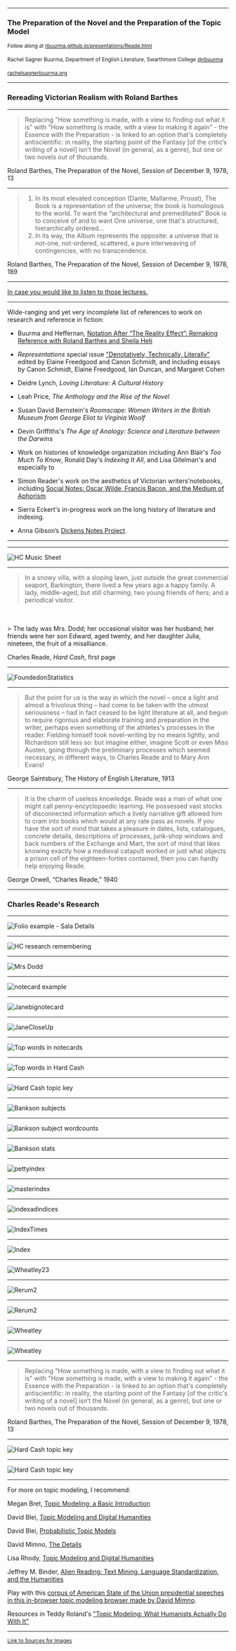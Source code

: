 <section data-background="BuurmaImage2.jpg"></section>

---

### The Preparation of the Novel and the Preparation of the Topic Model

<small>Follow along at [rbuurma.github.io/presentations/Reade.html](rbuurma.github.io/presentations/Reade.html)</small>
<br>
<br><small>Rachel Sagner Buurma, Department of English Literature, Swarthmore College [@rbuurma](http://twitter.com/rbuurma)</small>
<br>
<br><small>[rachelsagnerbuurma.org](http://rachelsagnerbuurma.org)</small>

---

### Rereading Victorian Realism with Roland Barthes

---

> Replacing "How something is made, with a view to finding out what it is" with "How something is made, with a view to making it again" - the Essence with the Preparation - is linked to an option that's completely antiscientific: in reality, the starting point of the Fantasy [of the critic’s writing of a novel] isn't the Novel (in general, as a genre), but one or two novels out of thousands.

Roland Barthes, The Preparation of the Novel, Session of December 9, 1978, 13

---

> 1. In its most elevated conception (Dante, Mallarme, Proust), The Book is a representation of the universe; the book is homologous to the world. To want the “architectural and premeditated” Book is to conceive of and to want One universe, one that's structured, hierarchically ordered…
> 2. In its way, the Album represents the opposite: a universe that is not-one, not-ordered, scattered, a pure interweaving of contingencies, with no transcendence.

Roland Barthes, The Preparation of the Novel, Session of December 9, 1978, 189

---

[In case you would like to listen to those lectures.](http://www.openculture.com/2014/07/listen-to-roland-barthes-deliver-his-40-hour-lecture-course-la-preparation-du-roman-in-french-1978-80.html)

---

Wide-ranging and yet very incomplete list of references to work on research and reference in fiction:

+ Buurma and Heffernan, [Notation After “The Reality Effect”: Remaking Reference with Roland Barthes and Sheila Heti](http://works.swarthmore.edu/cgi/viewcontent.cgi?article=1171&context=fac-english-lit)

+ *Representations* special issue ["Denotatively, Technically, Literally"]() edited by Elaine Freedgood and Canon Schmidt, and including essays by Canon Schmidt, Elaine Freedgood, Ian Duncan, and Margaret Cohen

+ Deidre Lynch, *Loving Literature: A Cultural History*

+ Leah Price, *The Anthology and the Rise of the Novel*

+ Susan David Bernstein's *Roomscape: Women Writers in the British Museum from George Eliot to Virginia Woolf*

+ Devin Griffiths's *The Age of Analogy: Science and Literature between the Darwins*

 + Work on histories of knowledge organization including Ann Blair's *Too Much To Know*, Ronald Day's *Indexing It All*, and Lisa Gitelman's  and especially to

 + Simon Reader's work on the aesthetics of Victorian writers'notebooks, including [Social Notes: Oscar Wilde, Francis Bacon, and the Medium of Aphorism](http://www.tandfonline.com/doi/abs/10.1080/13555502.2013.860394)

 + Sierra Eckert's in-progress work on the long history of literature and indexing.

+ Anna Gibson’s [Dickens Notes Project](http://dickensnotes.com/).


---

<section data-background="WheatleyImages/ReadePortrait.jpg"></section>

---

![HC Music Sheet](WheatleyImages/HCMusic.png)

---

> In a snowy villa, with a sloping lawn, just outside the great commercial
seaport, Barkington, there lived a few years ago a happy family. A
lady, middle-aged, but still charming; two young friends of hers; and a
periodical visitor.
<br>
<br>
> The lady was Mrs. Dodd; her occasional visitor was her husband; her
friends were her son Edward, aged twenty, and her daughter Julia,
nineteen, the fruit of a misalliance.

Charles Reade, *Hard Cash*, first page

---

![FoundedonStatistics](WheatleyImages/image4.JPG)

---

> But the point for us is the way in which the novel – once a light and almost a frivolous thing – had come to be taken with the utmost seriousness – had in fact ceased to be light literature at all, and begun to require rigorous and elaborate training and preparation in the writer, perhaps even something of the athletes's processes in the reader. Fielding himself took novel-writing by no means lightly, and Richardson still less so: but imagine either, imagine Scott or even Miss Austen, going through the preliminary processes which seemed necessary, in different ways, to Charles Reade and to Mary Ann Evans!

George Saintsbury, The History of English Literature, 1913

---

>It is the charm of useless knowledge. Reade was a man of what one might call penny-encyclopaedic learning. He possessed vast stocks of disconnected information which a lively narrative gift allowed him to cram into books which would at any rate pass as novels. If you have the sort of mind that takes a pleasure in dates, lists, catalogues, concrete details, descriptions of processes, junk-shop windows and back numbers of the Exchange and Mart, the sort of mind that likes knowing exactly how a medieval catapult worked or just what objects a prison cell of the eighteen-forties contained, then you can hardly help enjoying Reade.

George Orwell, “Charles Reade,” 1940

---

### Charles Reade's Research

---

![Folio example - Sala Details](WheatleyImages/image7.jpg)

---

![HC research remembering](WheatleyImages/image8.jpg)

---

![Mrs Dodd](WheatleyImages/image9.png)

---

![notecard example](WheatleyImages/image10.png)

---

![Janebignotecard](WheatleyImages/image11.png)

---

![JaneCloseUp](WheatleyImages/image12.png)

---

![Top words in notecards](WheatleyImages/Notecards-counts.png)

---

![Top words in Hard Cash](WheatleyImages/HC-counts.png)

---

![Hard Cash topic key](WheatleyImages/HC-topickey-2016.png)

---

![Bankson subjects](WheatleyImages/Bankson-subjects.png)

---

![Bankson subject wordcounts](WheatleyImages/Bankson-subject-wordcounts.png)

---

![Bankson stats](WheatleyImages/Bankson-stats.png)


---

![pettyindex](WheatleyImages/image18.jpg)

---

![masterindex](WheatleyImages/image19.jpg)

---

![indexadindices](WheatleyImages/image20.png)

---


![IndexTimes](WheatleyImages/image21.jpg)

---

![Index](WheatleyImages/image22.jpg)

---

![Wheatley23](WheatleyImages/image23.jpg)


---

![Rerum2](WheatleyImages/image24.jpg)

---

![Rerum2](WheatleyImages/image25.jpg)

---

![Wheatley](WheatleyImages/Impossibility.png)

---

![Wheatley](WheatleyImages/AlwaysGrowing.png)

---

> Replacing "How something is made, with a view to finding out what it is" with "How something is made, with a view to making it again" - the Essence with the Preparation - is linked to an option that's completely antiscientific: in reality, the starting point of the Fantasy [of the critic's writing of a novel] isn’t the Novel (in general, as a genre), but one or two novels out of thousands.

Roland Barthes, The Preparation of the Novel, Session of December 9, 1978, 13

---

![Hard Cash topic key](WheatleyImages/HC-topickey-2016.png)

---

![Hard Cash topic key](WheatleyImages/HC-topic-comp-2016.png)

---

For more on topic modeling, I recommend:

Megan Bret, [Topic Modeling: a Basic Introduction](http://journalofdigitalhumanities.org/2-1/topic-modeling-a-basic-introduction-by-megan-r-brett/)

David Blei, [Topic Modeling and Digital Humanities](http://journalofdigitalhumanities.org/2-1/topic-modeling-and-digital-humanities-by-david-m-blei/)

David Blei, [Probabilistic Topic Models](http://www.cs.columbia.edu/~blei/papers/Blei2012.pdf)

David Mimno, [The Details](https://vimeo.com/53080123)

Lisa Rhody, [Topic Modeling and Digital Humanities](http://journalofdigitalhumanities.org/2-1/topic-modeling-and-figurative-language-by-lisa-m-rhody/)

Jeffrey M. Binder, [Alien Reading: Text Mining, Language Standardization, and the Humanities](http://dhdebates.gc.cuny.edu/debates/text/69)

Play with this [corpus of American State of the Union presidential speeches in this in-browser topic modeling browser made by David Mimno](https://mimno.infosci.cornell.edu/jsLDA/jslda.html).

Resources in Teddy Roland's ["Topic Modeling: What Humanists Actually Do With It"](http://digitalhumanities.berkeley.edu/blog/16/07/14/topic-modeling-what-humanists-actually-do-it-guest-post-teddy-roland-university)

---

<small>[Link to Sources for Images]()</small>

